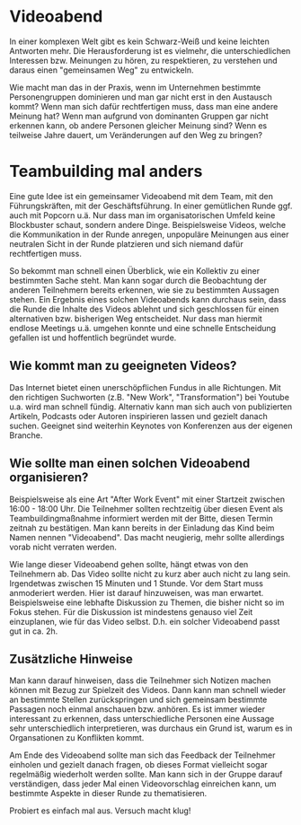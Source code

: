 # Videoabend

In einer komplexen Welt gibt es kein Schwarz-Weiß und keine leichten Antworten mehr. Die Herausforderung ist es vielmehr, die unterschiedlichen Interessen bzw. Meinungen zu hören, zu respektieren, zu verstehen und daraus einen "gemeinsamen Weg" zu entwickeln. 

Wie macht man das in der Praxis, wenn im Unternehmen bestimmte Personengruppen dominieren und man gar nicht erst in den Austausch kommt? Wenn man sich dafür rechtfertigen muss, dass man eine andere Meinung hat? Wenn man aufgrund von dominanten Gruppen gar nicht erkennen kann, ob andere Personen gleicher Meinung sind? Wenn es teilweise Jahre dauert, um Veränderungen auf den Weg zu bringen?


# Teambuilding mal anders

Eine gute Idee ist ein gemeinsamer Videoabend mit dem Team, mit den Führungskräften, mit der Geschäftsführung. In einer gemütlichen Runde ggf. auch mit Popcorn u.ä. Nur dass man im organisatorischen Umfeld keine Blockbuster schaut, sondern andere Dinge. Beispielsweise Videos, welche die Kommunikation in der Runde anregen, unpopuläre Meinungen aus einer neutralen Sicht in der Runde platzieren und sich niemand dafür rechtfertigen muss.

So bekommt man schnell einen Überblick, wie ein Kollektiv zu einer bestimmten Sache steht. Man kann sogar durch die Beobachtung der anderen Teilnehmern bereits erkennen, wie sie zu bestimmten Aussagen stehen. Ein Ergebnis eines solchen Videoabends kann durchaus sein, dass die Runde die Inhalte des Videos ablehnt und sich geschlossen für einen alternativen bzw. bisherigen Weg entscheidet. Nur dass man hiermit endlose Meetings u.ä. umgehen konnte und eine schnelle Entscheidung gefallen ist und hoffentlich begründet wurde.


## Wie kommt man zu geeigneten Videos? 

Das Internet bietet einen unerschöpflichen Fundus in alle Richtungen. Mit den richtigen Suchworten (z.B. "New Work", "Transformation") bei Youtube u.a. wird man schnell fündig. Alternativ kann man sich auch von publizierten Artikeln, Podcasts oder Autoren inspirieren lassen und gezielt danach suchen. Geeignet sind weiterhin Keynotes von Konferenzen aus der eigenen Branche.


## Wie sollte man einen solchen Videoabend organisieren?

Beispielsweise als eine Art "After Work Event" mit einer Startzeit zwischen 16:00 - 18:00 Uhr. Die Teilnehmer sollten rechtzeitig über diesen Event als Teambuildingmaßnahme informiert werden mit der Bitte, diesen Termin zeitnah zu bestätigen. Man kann bereits in der Einladung das Kind beim Namen nennen "Videoabend". Das macht neugierig, mehr sollte allerdings vorab nicht verraten werden.

Wie lange dieser Videoabend gehen sollte, hängt etwas von den Teilnehmern ab. Das Video sollte nicht zu kurz aber auch nicht zu lang sein. Irgendetwas zwischen 15 Minuten und 1 Stunde. Vor dem Start muss anmoderiert werden. Hier ist darauf hinzuweisen, was man erwartet. Beispielsweise eine lebhafte Diskussion zu Themen, die bisher nicht so im Fokus stehen. 
Für die Diskussion ist mindestens genauso viel Zeit einzuplanen, wie für das Video selbst. D.h. ein solcher Videoabend passt gut in ca. 2h.


## Zusätzliche Hinweise

Man kann darauf hinweisen, dass die Teilnehmer sich Notizen machen können mit Bezug zur Spielzeit des Videos. Dann kann man schnell wieder an bestimmte Stellen zurückspringen und sich gemeinsam bestimmte Passagen noch einmal anschauen bzw. anhören. Es ist immer wieder interessant zu erkennen, dass unterschiedliche Personen eine Aussage sehr unterschiedlich interpretieren, was durchaus ein Grund ist, warum es in Organsationen zu Konflikten kommt. 

Am Ende des Videoabend sollte man sich das Feedback der Teilnehmer einholen und gezielt danach fragen, ob dieses Format vielleicht sogar regelmäßig wiederholt werden sollte. Man kann sich in der Gruppe darauf verständigen, dass jeder Mal einen Videovorschlag einreichen kann, um bestimmte Aspekte in dieser Runde zu thematisieren.


Probiert es einfach mal aus. Versuch macht klug!